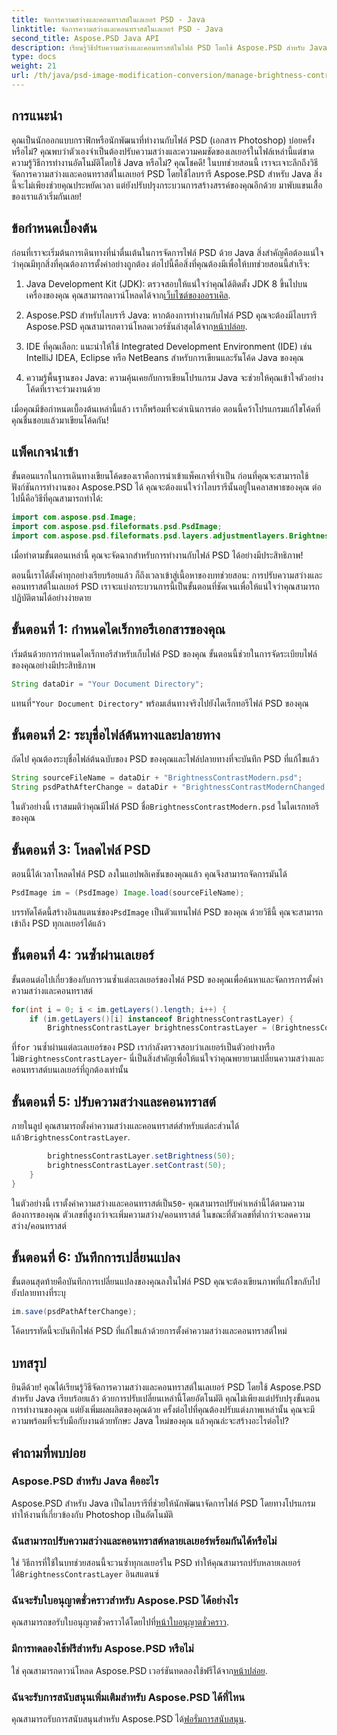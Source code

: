 ```yaml
---
title: จัดการความสว่างและคอนทราสต์ในเลเยอร์ PSD - Java
linktitle: จัดการความสว่างและคอนทราสต์ในเลเยอร์ PSD - Java
second_title: Aspose.PSD Java API
description: เรียนรู้วิธีปรับความสว่างและคอนทราสต์ในไฟล์ PSD โดยใช้ Aspose.PSD สำหรับ Java ได้อย่างง่ายดาย เหมาะสำหรับนักพัฒนาและนักออกแบบกราฟิก
type: docs
weight: 21
url: /th/java/psd-image-modification-conversion/manage-brightness-contrast-psd-layers/
---
```

## การแนะนำ

คุณเป็นนักออกแบบกราฟิกหรือนักพัฒนาที่ทำงานกับไฟล์ PSD (เอกสาร Photoshop) บ่อยครั้งหรือไม่? คุณพบว่าตัวเองจำเป็นต้องปรับความสว่างและความคมชัดของเลเยอร์ในไฟล์เหล่านี้แต่ขาดความรู้วิธีการทำงานอัตโนมัติโดยใช้ Java หรือไม่? คุณโชคดี! ในบทช่วยสอนนี้ เราจะเจาะลึกถึงวิธีจัดการความสว่างและคอนทราสต์ในเลเยอร์ PSD โดยใช้ไลบรารี Aspose.PSD สำหรับ Java สิ่งนี้จะไม่เพียงช่วยคุณประหยัดเวลา แต่ยังปรับปรุงกระบวนการสร้างสรรค์ของคุณอีกด้วย มาพับแขนเสื้อของเราแล้วเริ่มกันเลย!

## ข้อกำหนดเบื้องต้น

ก่อนที่เราจะเริ่มต้นการเดินทางที่น่าตื่นเต้นในการจัดการไฟล์ PSD ด้วย Java สิ่งสำคัญคือต้องแน่ใจว่าคุณมีทุกสิ่งที่คุณต้องการตั้งค่าอย่างถูกต้อง ต่อไปนี้คือสิ่งที่คุณต้องมีเพื่อให้บทช่วยสอนนี้สำเร็จ:

1.  Java Development Kit (JDK): ตรวจสอบให้แน่ใจว่าคุณได้ติดตั้ง JDK 8 ขึ้นไปบนเครื่องของคุณ คุณสามารถดาวน์โหลดได้จาก[เว็บไซต์ของออราเคิล](https://www.oracle.com/java/technologies/javase-jdk8-downloads.html).

2. Aspose.PSD สำหรับไลบรารี Java: หากต้องการทำงานกับไฟล์ PSD คุณจะต้องมีไลบรารี Aspose.PSD คุณสามารถดาวน์โหลดเวอร์ชันล่าสุดได้จาก[หน้าปล่อย](https://releases.aspose.com/psd/java/).

3. IDE ที่คุณเลือก: แนะนำให้ใช้ Integrated Development Environment (IDE) เช่น IntelliJ IDEA, Eclipse หรือ NetBeans สำหรับการเขียนและรันโค้ด Java ของคุณ

4. ความรู้พื้นฐานของ Java: ความคุ้นเคยกับการเขียนโปรแกรม Java จะช่วยให้คุณเข้าใจตัวอย่างโค้ดที่เราจะร่วมงานด้วย

เมื่อคุณมีข้อกำหนดเบื้องต้นเหล่านี้แล้ว เราก็พร้อมที่จะดำเนินการต่อ ตอนนี้คว้าโปรแกรมแก้ไขโค้ดที่คุณชื่นชอบแล้วมาเขียนโค้ดกัน!

## แพ็คเกจนำเข้า

ขั้นตอนแรกในการเดินทางเขียนโค้ดของเราคือการนำเข้าแพ็คเกจที่จำเป็น ก่อนที่คุณจะสามารถใช้ฟังก์ชันการทำงานของ Aspose.PSD ได้ คุณจะต้องแน่ใจว่าไลบรารีนั้นอยู่ในคลาสพาธของคุณ ต่อไปนี้คือวิธีที่คุณสามารถทำได้:

```java
import com.aspose.psd.Image;
import com.aspose.psd.fileformats.psd.PsdImage;
import com.aspose.psd.fileformats.psd.layers.adjustmentlayers.BrightnessContrastLayer;
```

เมื่อทำตามขั้นตอนเหล่านี้ คุณจะจัดฉากสำหรับการทำงานกับไฟล์ PSD ได้อย่างมีประสิทธิภาพ!

ตอนนี้เราได้ตั้งค่าทุกอย่างเรียบร้อยแล้ว ก็ถึงเวลาเข้าสู่เนื้อหาของบทช่วยสอน: การปรับความสว่างและคอนทราสต์ในเลเยอร์ PSD เราจะแบ่งกระบวนการนี้เป็นขั้นตอนที่ชัดเจนเพื่อให้แน่ใจว่าคุณสามารถปฏิบัติตามได้อย่างง่ายดาย

## ขั้นตอนที่ 1: กำหนดไดเร็กทอรีเอกสารของคุณ

เริ่มต้นด้วยการกำหนดไดเร็กทอรีสำหรับเก็บไฟล์ PSD ของคุณ ขั้นตอนนี้ช่วยในการจัดระเบียบไฟล์ของคุณอย่างมีประสิทธิภาพ

```java
String dataDir = "Your Document Directory";
```

 แทนที่`"Your Document Directory"` พร้อมเส้นทางจริงไปยังไดเร็กทอรีไฟล์ PSD ของคุณ

## ขั้นตอนที่ 2: ระบุชื่อไฟล์ต้นทางและปลายทาง

ถัดไป คุณต้องระบุชื่อไฟล์ต้นฉบับของ PSD ของคุณและไฟล์ปลายทางที่จะบันทึก PSD ที่แก้ไขแล้ว

```java
String sourceFileName = dataDir + "BrightnessContrastModern.psd";
String psdPathAfterChange = dataDir + "BrightnessContrastModernChanged.psd";
```

 ในตัวอย่างนี้ เราสมมติว่าคุณมีไฟล์ PSD ชื่อ`BrightnessContrastModern.psd` ในไดเรกทอรีของคุณ

## ขั้นตอนที่ 3: โหลดไฟล์ PSD

ตอนนี้ได้เวลาโหลดไฟล์ PSD ลงในแอปพลิเคชันของคุณแล้ว คุณจึงสามารถจัดการมันได้

```java
PsdImage im = (PsdImage) Image.load(sourceFileName);
```

 บรรทัดโค้ดนี้สร้างอินสแตนซ์ของ`PsdImage` เป็นตัวแทนไฟล์ PSD ของคุณ ด้วยวิธีนี้ คุณจะสามารถเข้าถึง PSD ทุกเลเยอร์ได้แล้ว

## ขั้นตอนที่ 4: วนซ้ำผ่านเลเยอร์

ขั้นตอนต่อไปเกี่ยวข้องกับการวนซ้ำแต่ละเลเยอร์ของไฟล์ PSD ของคุณเพื่อค้นหาและจัดการการตั้งค่าความสว่างและคอนทราสต์

```java
for(int i = 0; i < im.getLayers().length; i++) {
    if (im.getLayers()[i] instanceof BrightnessContrastLayer) {
        BrightnessContrastLayer brightnessContrastLayer = (BrightnessContrastLayer)im.getLayers()[i];
```

 ที่`for` วนซ้ำผ่านแต่ละเลเยอร์ของ PSD เรากำลังตรวจสอบว่าเลเยอร์เป็นตัวอย่างหรือไม่`BrightnessContrastLayer`- นี่เป็นสิ่งสำคัญเพื่อให้แน่ใจว่าคุณพยายามเปลี่ยนความสว่างและคอนทราสต์บนเลเยอร์ที่ถูกต้องเท่านั้น

## ขั้นตอนที่ 5: ปรับความสว่างและคอนทราสต์

 ภายในลูป คุณสามารถตั้งค่าความสว่างและคอนทราสต์สำหรับแต่ละส่วนได้แล้ว`BrightnessContrastLayer`. 

```java
        brightnessContrastLayer.setBrightness(50);
        brightnessContrastLayer.setContrast(50);
    }
}
```

 ในตัวอย่างนี้ เราตั้งค่าความสว่างและคอนทราสต์เป็น`50`- คุณสามารถปรับค่าเหล่านี้ได้ตามความต้องการของคุณ ตัวเลขที่สูงกว่าจะเพิ่มความสว่าง/คอนทราสต์ ในขณะที่ตัวเลขที่ต่ำกว่าจะลดความสว่าง/คอนทราสต์

## ขั้นตอนที่ 6: บันทึกการเปลี่ยนแปลง

ขั้นตอนสุดท้ายคือบันทึกการเปลี่ยนแปลงของคุณลงในไฟล์ PSD คุณจะต้องเขียนภาพที่แก้ไขกลับไปยังปลายทางที่ระบุ

```java
im.save(psdPathAfterChange);
```

โค้ดบรรทัดนี้จะบันทึกไฟล์ PSD ที่แก้ไขแล้วด้วยการตั้งค่าความสว่างและคอนทราสต์ใหม่

## บทสรุป

ยินดีด้วย! คุณได้เรียนรู้วิธีจัดการความสว่างและคอนทราสต์ในเลเยอร์ PSD โดยใช้ Aspose.PSD สำหรับ Java เรียบร้อยแล้ว ด้วยการปรับเปลี่ยนเหล่านี้โดยอัตโนมัติ คุณไม่เพียงแต่ปรับปรุงขั้นตอนการทำงานของคุณ แต่ยังเพิ่มผลผลิตของคุณด้วย ครั้งต่อไปที่คุณต้องปรับแต่งภาพเหล่านั้น คุณจะมีความพร้อมที่จะรับมือกับงานด้วยทักษะ Java ใหม่ของคุณ แล้วคุณล่ะจะสร้างอะไรต่อไป?

## คำถามที่พบบ่อย

### Aspose.PSD สำหรับ Java คืออะไร
Aspose.PSD สำหรับ Java เป็นไลบรารีที่ช่วยให้นักพัฒนาจัดการไฟล์ PSD โดยทางโปรแกรม ทำให้งานที่เกี่ยวข้องกับ Photoshop เป็นอัตโนมัติ

### ฉันสามารถปรับความสว่างและคอนทราสต์หลายเลเยอร์พร้อมกันได้หรือไม่
 ใช่ วิธีการที่ใช้ในบทช่วยสอนนี้จะวนซ้ำทุกเลเยอร์ใน PSD ทำให้คุณสามารถปรับหลายเลเยอร์ได้`BrightnessContrastLayer` อินสแตนซ์

### ฉันจะรับใบอนุญาตชั่วคราวสำหรับ Aspose.PSD ได้อย่างไร
 คุณสามารถขอรับใบอนุญาตชั่วคราวได้โดยไปที่[หน้าใบอนุญาตชั่วคราว](https://purchase.aspose.com/temporary-license/).

### มีการทดลองใช้ฟรีสำหรับ Aspose.PSD หรือไม่
 ใช่ คุณสามารถดาวน์โหลด Aspose.PSD เวอร์ชันทดลองใช้ฟรีได้จาก[หน้าปล่อย](https://releases.aspose.com/).

### ฉันจะรับการสนับสนุนเพิ่มเติมสำหรับ Aspose.PSD ได้ที่ไหน
 คุณสามารถรับการสนับสนุนสำหรับ Aspose.PSD ได้[ฟอรั่มการสนับสนุน](https://forum.aspose.com/c/psd/34).
